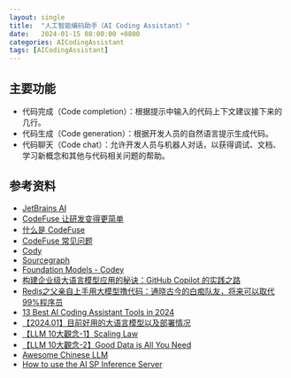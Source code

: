 ```yaml
---
layout: single
title:  "人工智能编码助手（AI Coding Assistant）"
date:   2024-01-15 08:00:00 +0800
categories: AICodingAssistant
tags: [AICodingAssistant]
---
```


## 主要功能
- 代码完成（Code completion）：根据提示中输入的代码上下文建议接下来的几行。
- 代码生成（Code generation）：根据开发人员的自然语言提示生成代码。
- 代码聊天（Code chat）：允许开发人员与机器人对话，以获得调试、文档、学习新概念和其他与代码相关问题的帮助。


## 参考资料
- [JetBrains AI](https://www.jetbrains.com/zh-cn/ai/)
- [CodeFuse 让研发变得更简单](https://codefuse.alipay.com/welcome/product)
- [什么是 CodeFuse](https://codefuse.yuque.com/eoxx1u/codefuse/overview)
- [CodeFuse 常见问题](https://codefuse.yuque.com/eoxx1u/codefuse/faq)
- [Cody](https://about.sourcegraph.com/cody)
- [Sourcegraph](https://about.sourcegraph.com/code-search)
- [Foundation Models - Codey](https://ai.google/discover/foundation-models/)
- [构建企业级大语言模型应用的秘诀：GitHub Copilot 的实践之路](http://it.taocms.org/12/124086.htm)
- [Redis之父亲自上手用大模型撸代码：通晓古今的白痴队友，将来可以取代99%程序员](https://redian.news/wxnews/706931)
- [13 Best AI Coding Assistant Tools in 2024](https://www.elegantthemes.com/blog/wordpress/best-ai-coding-assistant)
- [【2024.01】目前好用的大语言模型以及部署情况](https://liedown.win/2024/01/07/2024-01-the-best-chinese-llm-models-and-how-to-deploy/)
- [【LLM 10大觀念-1】Scaling Law](https://axk51013.medium.com/llm%E5%B0%88%E6%AC%84-%E8%BF%8E%E6%8E%A52024%E5%B9%B4-10%E5%80%8B%E5%BF%85%E9%A0%88%E8%A6%81%E6%90%9E%E6%87%82%E7%9A%84llm%E6%A6%82%E5%BF%B5-1-scaling-law-5f6a409d35c5)
- [【LLM 10大觀念-2】Good Data is All You Need](https://axk51013.medium.com/llm%E5%B0%88%E6%AC%84-%E8%BF%8E%E6%8E%A52024%E5%B9%B4-10%E5%80%8B%E5%BF%85%E9%A0%88%E8%A6%81%E6%90%9E%E6%87%82%E7%9A%84llm%E6%A6%82%E5%BF%B5-2-good-data-is-all-you-need-1e9e760c016a)
- [Awesome Chinese LLM](https://github.com/HqWu-HITCS/Awesome-Chinese-LLM)
- [How to use the AI SP Inference Server](https://www.ai-sp.com/how-to-use-the-ai-sp-inference-server/)
